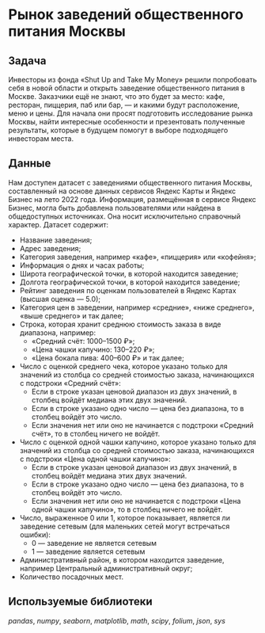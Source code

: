 # Рынок заведений общественного питания Москвы

## Задача
Инвесторы из фонда «Shut Up and Take My Money» решили попробовать себя в новой области и открыть заведение общественного питания в Москве. Заказчики ещё не знают, что это будет за место: кафе, ресторан, пиццерия, паб или бар, — и какими будут расположение, меню и цены. Для начала они просят подготовить исследование рынка Москвы, найти интересные особенности и презентовать полученные результаты, которые в будущем помогут в выборе подходящего инвесторам места.


## Данные
Нам доступен датасет с заведениями общественного питания Москвы, составленный на основе данных сервисов Яндекс Карты и Яндекс Бизнес на лето 2022 года. Информация, размещённая в сервисе Яндекс Бизнес, могла быть добавлена пользователями или найдена в общедоступных источниках. Она носит исключительно справочный характер. Датасет содержит:
* Название заведения;
* Адрес заведения;
* Категория заведения, например «кафе», «пиццерия» или «кофейня»;
* Информация о днях и часах работы;
* Широта географической точки, в которой находится заведение;
* Долгота географической точки, в которой находится заведение;
* Рейтинг заведения по оценкам пользователей в Яндекс Картах (высшая оценка — 5.0);
* Категория цен в заведении, например «средние», «ниже среднего», «выше среднего» и так далее;
* Строка, которая хранит среднюю стоимость заказа в виде диапазона, например:
  * «Средний счёт: 1000–1500 ₽»;
  * «Цена чашки капучино: 130–220 ₽»;
  * «Цена бокала пива: 400–600 ₽» и так далее;
* Число с оценкой среднего чека, которое указано только для значений из столбца со средней стоимостью заказа, начинающихся с подстроки «Средний счёт»:
  * Если в строке указан ценовой диапазон из двух значений, в столбец войдёт медиана этих двух значений.
  * Если в строке указано одно число — цена без диапазона, то в столбец войдёт это число.
  * Если значения нет или оно не начинается с подстроки «Средний счёт», то в столбец ничего не войдёт.
* Число с оценкой одной чашки капучино, которое указано только для значений из столбца со средней стоимостью заказа, начинающихся с подстроки «Цена одной чашки капучино»:
  * Если в строке указан ценовой диапазон из двух значений, в столбец войдёт медиана этих двух значений.
  * Если в строке указано одно число — цена без диапазона, то в столбец войдёт это число.
  * Если значения нет или оно не начинается с подстроки «Цена одной чашки капучино», то в столбец ничего не войдёт.
* Число, выраженное 0 или 1, которое показывает, является ли заведение сетевым (для маленьких сетей могут встречаться ошибки):
  * 0 — заведение не является сетевым
  * 1 — заведение является сетевым
* Административный район, в котором находится заведение, например Центральный административный округ;
* Количество посадочных мест.


## Используемые библиотеки
*pandas*, *numpy*, *seaborn*, *matplotlib*, *math*, *scipy*, *folium*, *json*, *sys*
